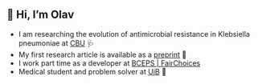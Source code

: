 ## 👋 Hi, I’m Olav

- I am researching the evolution of antimicrobial resistance in Klebsiella pneumoniae at [CBU](https://www.cbu.uib.no/johnston-group/) :stethoscope: 
- My first research article is available as a [preprint](https://www.biorxiv.org/content/10.1101/2024.03.07.583841v1) :memo:
- I work part time as a developer at [BCEPS | FairChoices](https://github.com/BCEPS)
- Medical student and problem solver at [UiB](https://www.uib.no/) 🏫

<!---
olavaga/olavaga is a ✨ special ✨ repository because its `README.md` (this file) appears on your GitHub profile.
You can click the Preview link to take a look at your changes.
--->
